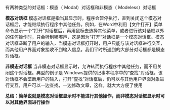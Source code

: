 有两种类型的对话框：模态（ Modal）对话框和非模态（ Modeless）对话框

**模态对话框**
模态对话框是指当其显示时，程序会暂停执行，直到关闭这个模态对话框后，才能继续执行程序中其他任务。例如，在Word中利用【文件打开】菜单命令显示一个“打开”对话框后，再用鼠标去选择其他菜单，或者进行该对话框以外的任何操作时，只会听到嘟嘟声，这是因为“打开”对话框是一个模态对话框。模态对话框垄断了用户的输入，当模态对话框打开时，用户只能与该对话框进行交互，而其他用户界面对象接收不到输入信息。我们平时所遇到的大部分对话框都是模态对话框。

**非模态对话框**
当非模态对话框显示时，允许转而执行程序中其他任务，而不用关闭这个对话框。典型的例子是 Windows提供的记事本程序中的“查找”对话框，该对话框不会垄断用户的输入，打开“査找”对话框后，仍可以与其他用户界面对象进行交互，用户可以一边查找，一边修改文章，这样，就大大方便了使用

**总结：简单说就是模态对话框显示时不能进行其他操作，而非模态对话框显示时可以对其他界面进行操作**
